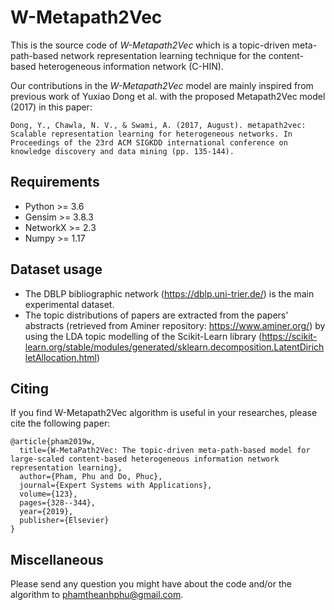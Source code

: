 # W-Metapath2Vec

This is the source code of *W-Metapath2Vec* which is a topic-driven meta-path-based network representation learning technique for the content-based heterogeneous information network (C-HIN).

Our contributions in the *W-Metapath2Vec* model are mainly inspired from previous work of Yuxiao Dong et al. with the proposed Metapath2Vec model (2017) in this paper:
```
Dong, Y., Chawla, N. V., & Swami, A. (2017, August). metapath2vec: Scalable representation learning for heterogeneous networks. In Proceedings of the 23rd ACM SIGKDD international conference on knowledge discovery and data mining (pp. 135-144).
```

## Requirements
- Python >= 3.6
- Gensim >= 3.8.3
- NetworkX >= 2.3
- Numpy >= 1.17

## Dataset usage
- The DBLP bibliographic network (https://dblp.uni-trier.de/) is the main experimental dataset. 
- The topic distributions of papers are extracted from the papers' abstracts (retrieved from Aminer repository: https://www.aminer.org/) by using the LDA topic modelling of the Scikit-Learn library (https://scikit-learn.org/stable/modules/generated/sklearn.decomposition.LatentDirichletAllocation.html) 

## Citing
If you find W-Metapath2Vec algorithm is useful in your researches, please cite the following paper:

    @article{pham2019w,
      title={W-MetaPath2Vec: The topic-driven meta-path-based model for large-scaled content-based heterogeneous information network representation learning},
      author={Pham, Phu and Do, Phuc},
      journal={Expert Systems with Applications},
      volume={123},
      pages={328--344},
      year={2019},
      publisher={Elsevier}
    }

## Miscellaneous

Please send any question you might have about the code and/or the algorithm to <phamtheanhphu@gmail.com>.